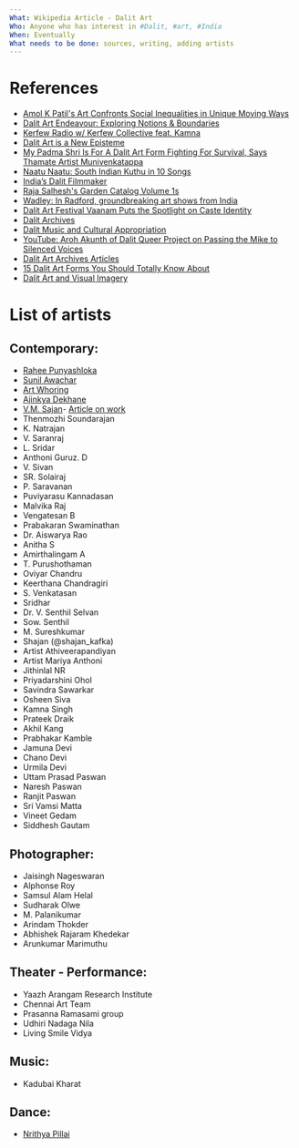 ```yaml
---
What: Wikipedia Article - Dalit Art
Who: Anyone who has interest in #Dalit, #art, #India
When: Eventually
What needs to be done: sources, writing, adding artists
---
```


# References

- [Amol K Patil's Art Confronts Social Inequalities in Unique Moving Ways](https://www.outlookindia.com/art-entertainment/amol-k-patil-s-art-confronts-social-inequalities-in-unique-moving-ways-magazine-268767)
- [Dalit Art Endeavour: Exploring Notions & Boundaries](https://feminisminindia.com/2020/05/14/dalit-art-endeavour-exploring-notions-boundaries/)
- [Kerfew Radio w/ Kerfew Collective feat. Kamna](https://soundcloud.com/nomadradiofm/kerfew-radio-w-kerfew-collective-feat-kamna-280423)
- [Dalit Art is a New Episteme](https://www.outlookindia.com/art-entertainment/-dalit-art-is-a-new-episteme--magazine-268747)
- [My Padma Shri Is For A Dalit Art Form Fighting For Survival, Says Thamate Artist Munivenkatappa](https://thesouthfirst.com/karnataka/my-padma-shri-is-for-a-dalit-art-form-fighting-for-survival-says-thamate-artist-munivenkatappa/)
- [Naatu Naatu: South Indian Kuthu in 10 Songs](https://pitchfork.com/thepitch/naatu-naatu-south-indian-kuthu-in-10-songs/)
- [India’s Dalit Filmmaker](https://www.washingtonpost.com/world/2022/06/10/india-dalit-filmmaker-caste-paranjith/)
- [Raja Salhesh's Garden Catalog Volume 1s](https://www.radford.edu/content/dam/colleges/cvpa/ArtMuseum/Publications/Raja%20Salhesh%27s%20Garden%20Catalog%20Volume%201s.pdf)
- [Wadley: In Radford, groundbreaking art shows from India](https://roanoke.com/opinion/columnists/wadley-in-radford-groundbreaking-art-shows-from-india/article_369b2f02-5149-11ed-9384-27fcfe07cf23.html)
- [Dalit Art Festival Vaanam Puts the Spotlight on Caste Identity](https://www.thehindu.com/life-and-style/dalit-art-festivalvaanam-puts-the-spotlight-caste-identity/article65996228.ece)
- [Dalit Archives](https://www.dalitarchives.com/)
- [Dalit Music and Cultural Appropriation](https://www.thejuggernaut.com/cultural-appropriation-dalit-music)
- [YouTube: Aroh Akunth of Dalit Queer Project on Passing the Mike to Silenced Voices](https://www.youtube.com/watch?v=LWkAfaR1SAM)
- [Dalit Art Archives Articles](https://www.dalitarchives.com/daa-articles)
- [15 Dalit Art Forms You Should Totally Know About](https://www.buzzfeed.com/keerthana_chandragiri/15-dalit-art-forms-you-should-totally-know-about)
- [Dalit Art and Visual Imagery](https://aaa.org.hk/en/collections/search/library/dalit-art-and-visual-imagery)


# List of artists
## Contemporary:
- [Rahee Punyashloka](https://twitter.com/artedkar)
- [Sunil Awachar](https://twitter.com/SunilAwachar6)
- [Art Whoring](https://twitter.com/artwhoring)
- [Ajinkya Dekhane](https://twitter.com/AjinkyaDekhane)
- [V.M. Sajan](https://twitter.com/vmsajan)- [Article on work](https://www.onmanorama.com/entertainment/art-and-culture/2022/11/09/malayali-artist-sajan-mani-kannur-district-berlin-art-dalit-ancestors-project.html)
- Thenmozhi Soundarajan
- K. Natrajan
- V. Saranraj
- L. Sridar
- Anthoni Guruz. D
- V. Sivan
- SR. Solairaj
- P. Saravanan
- Puviyarasu Kannadasan
- Malvika Raj
- Vengatesan B
- Prabakaran Swaminathan
- Dr. Aiswarya Rao
- Anitha S
- Amirthalingam A
- T. Purushothaman
- Oviyar Chandru
- Keerthana Chandragiri
- S. Venkatasan
- Sridhar
- Dr. V. Senthil Selvan
- Sow. Senthil
- M. Sureshkumar
- Shajan (@shajan_kafka)
- Artist Athiveerapandiyan
- Artist Mariya Anthoni
- Jithinlal NR
- Priyadarshini Ohol
- Savindra Sawarkar
- Osheen Siva
- Kamna Singh
- Prateek Draik
- Akhil Kang
- Prabhakar Kamble
- Jamuna Devi
- Chano Devi
- Urmila Devi
- Uttam Prasad Paswan
- Naresh Paswan
- Ranjit Paswan
- Sri Vamsi Matta
- Vineet Gedam
- Siddhesh Gautam

## Photographer:
- Jaisingh Nageswaran
- Alphonse Roy
- Samsul Alam Helal
- Sudharak Olwe
- M. Palanikumar
- Arindam Thokder
- Abhishek Rajaram Khedekar
- Arunkumar Marimuthu

## Theater - Performance:
- Yaazh Arangam Research Institute
- Chennai Art Team
- Prasanna Ramasami group
- Udhiri Nadaga Nila
- Living Smile Vidya

## Music:
- Kadubai Kharat

## Dance:
- [Nrithya Pillai](https://twitter.com/nrithyapillai)


